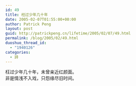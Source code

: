 ```yaml
---
id: 49
title: 枉过少年几十年
date: 2005-02-07T01:55:00+00:00
author: Patrick Peng
layout: post
guid: http://patrickpeng.cn/lifetime/2005/02/07/49.html
permalink: /blog/2005/02/49.html
duoshuo_thread_id:
  - "1940126"
categories:
  - 詩
---
```

<p>枉过少年几十年，未曾亲近红颜面。    <br />非是情浅不入戏，只怨缘尽旧时间。 </p>